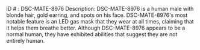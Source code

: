 ID # : DSC-MATE-8976
Description: DSC-MATE-8976 is a human male with blonde hair, gold earring, and spots on his face. DSC-MATE-8976's most notable feature is an LED gas mask that they wear at all times, claiming that it helps them breathe better. Although DSC-MATE-8976 appears to be a normal human, they have exhibited abilities that suggest they are not entirely human.